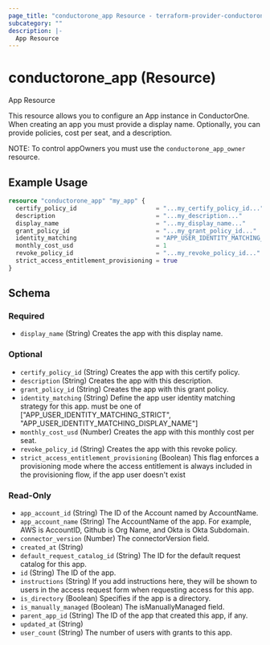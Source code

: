 ```yaml
---
page_title: "conductorone_app Resource - terraform-provider-conductorone"
subcategory: ""
description: |-
  App Resource
---
```


# conductorone_app (Resource)

App Resource

This resource allows you to configure an App instance in ConductorOne.
When creating an app you must provide a display name. Optionally, you can provide policies, cost per seat, and a description.

NOTE: To control appOwners you must use the `conductorone_app_owner` resource.

## Example Usage

```terraform
resource "conductorone_app" "my_app" {
  certify_policy_id                      = "...my_certify_policy_id..."
  description                            = "...my_description..."
  display_name                           = "...my_display_name..."
  grant_policy_id                        = "...my_grant_policy_id..."
  identity_matching                      = "APP_USER_IDENTITY_MATCHING_DISPLAY_NAME"
  monthly_cost_usd                       = 1
  revoke_policy_id                       = "...my_revoke_policy_id..."
  strict_access_entitlement_provisioning = true
}
```

<!-- schema generated by tfplugindocs -->
## Schema

### Required

- `display_name` (String) Creates the app with this display name.

### Optional

- `certify_policy_id` (String) Creates the app with this certify policy.
- `description` (String) Creates the app with this description.
- `grant_policy_id` (String) Creates the app with this grant policy.
- `identity_matching` (String) Define the app user identity matching strategy for this app. must be one of ["APP_USER_IDENTITY_MATCHING_STRICT", "APP_USER_IDENTITY_MATCHING_DISPLAY_NAME"]
- `monthly_cost_usd` (Number) Creates the app with this monthly cost per seat.
- `revoke_policy_id` (String) Creates the app with this revoke policy.
- `strict_access_entitlement_provisioning` (Boolean) This flag enforces a provisioning mode where the access entitlement is always included in the provisioning flow, if the app user doesn't exist

### Read-Only

- `app_account_id` (String) The ID of the Account named by AccountName.
- `app_account_name` (String) The AccountName of the app. For example, AWS is AccountID, Github is Org Name, and Okta is Okta Subdomain.
- `connector_version` (Number) The connectorVersion field.
- `created_at` (String)
- `default_request_catalog_id` (String) The ID for the default request catalog for this app.
- `id` (String) The ID of the app.
- `instructions` (String) If you add instructions here, they will be shown to users in the access request form when requesting access for this app.
- `is_directory` (Boolean) Specifies if the app is a directory.
- `is_manually_managed` (Boolean) The isManuallyManaged field.
- `parent_app_id` (String) The ID of the app that created this app, if any.
- `updated_at` (String)
- `user_count` (String) The number of users with grants to this app.